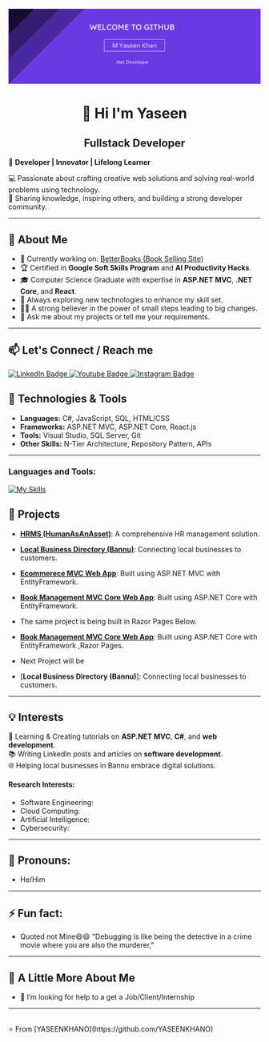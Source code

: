 ![GitHub Banner](https://raw.githubusercontent.com/YASEENKHANO/Pakistan-Independence-Card/refs/heads/main/%2B923339498360.png)

<h1 align="center">👋 Hi I'm Yaseen</h1>
<h2 align="center">
  Fullstack Developer
</h2>

🚀 **Developer | Innovator | Lifelong Learner**  

💻 Passionate about crafting creative web solutions and solving real-world problems using technology.  
🌟 Sharing knowledge, inspiring others, and building a strong developer community.  

---
## 📌 About Me  
- 💼 Currently working on: [BetterBooks (Book Selling Site)](https://github.com/YASEENKHANO/BetterBooks) 
- 🏆 Certified in **Google Soft Skills Program** and **AI Productivity Hacks**.  
- 🎓 Computer Science Graduate with expertise in **ASP.NET MVC**, **.NET Core**, and **React**.  
- 🌱 Always exploring new technologies to enhance my skill set.  
- 💫🤞 A strong believer in the power of small steps leading to big changes.  
- 💬 Ask me about my projects or tell me your requirements.
---
## 📫 Let's Connect  / Reach me 
<div id="badges">
   <a href="https://www.linkedin.com/in/muhammad-yaseen-khan-16790919a">
    <img src="https://img.shields.io/badge/LinkedIn-blue?style=for-the-badge&logo=linkedIn&logoColor=white" alt="LinkedIn Badge"/>
  </a>
 <!--- <a href="https://github.com/YASEENKHANO">
    <img src="https://img.shields.io/badge/Github-white?style=for-the-badge&logo=Github&logoColor=black" alt="Github Badge"/>
  </a>-->
  <a href="https://www.youtube.com/channel/UCzvRaprYPhvAplMK36Gu0kw">
    <img src="https://img.shields.io/badge/YouTube-red?style=for-the-badge&logo=youtube&logoColor=white" alt="Youtube Badge"/>
  </a>
   <a href="https://www.instagram.com/axif_taj">
    <img src="https://img.shields.io/badge/Instagram-purple?style=for-the-badge&logo=instagram&logoColor=white" alt="Instagram Badge"/>
  </a>
</div>


## 🔧 Technologies & Tools  
- **Languages:** C#, JavaScript, SQL, HTML/CSS  
- **Frameworks:** ASP.NET MVC, ASP.NET Core, React.js  
- **Tools:** Visual Studio, SQL Server, Git  
- **Other Skills:** N-Tier Architecture, Repository Pattern, APIs  

---

### Languages and Tools:
[![My Skills](https://skillicons.dev/icons?i=cs,dotnet,bootstrap,github,git,postman,azure,js,&perline=5)](https://skillicons.dev)
<!---
![Asif Taj's GitHub stats](https://github-readme-stats.vercel.app/api?username=axiftaj&show_icons=true&theme=dark)

![Top Langs](https://github-readme-stats.vercel.app/api/top-langs/?username=axiftaj&theme=dark)
--->




## 🌟 Projects  
- [**HRMS (HumanAsAnAsset)**](https://github.com/YASEENKHANO/HAASFYP): A comprehensive HR management solution.  
- [**Local Business Directory (Bannu)**](link-to-project-repo): Connecting local businesses to customers.  
- [**Ecommerece MVC Web App**](https://github.com/YASEENKHANO/EcommereceMVC/tree/master): Built using ASP.NET MVC with EntityFramework.  
- [**Book Management MVC Core Web App**](https://github.com/YASEENKHANO/BetterBooks/tree/master): Built using ASP.NET Core with EntityFramework.
-   The same project is being built in Razor Pages Below.
- [**Book Management MVC Core Web App**](https://github.com/YASEENKHANO/BooksLibraryRazorPages): Built using ASP.NET Core with EntityFramework ,Razor Pages.

- Next Project will be
 - [**Local Business Directory (Bannu)**]: Connecting local businesses to customers.  

---

## 💡 Interests  
🎥 Learning & Creating tutorials on **ASP.NET MVC**, **C#**, and **web development**.  
📚 Writing LinkedIn posts and articles on **software development**.  
🌐 Helping local businesses in Bannu embrace digital solutions.  

#### Research Interests:
- Software Engineering:
- Cloud Computing:
- Artificial Intelligence:
- Cybersecurity:
---


## 🤔 Pronouns:
- He/Him
---
## ⚡ Fun fact:
- Quoted not Mine😄😄 "Debugging is like being the detective in a crime movie where you are also the murderer,"
---
## 📌 A Little More About Me  
- 🤔 I’m looking for help to a get a Job/Client/Internship
---
  <br>
⭐️ From [YASEENKHANO](https://github.com/YASEENKHANO)

